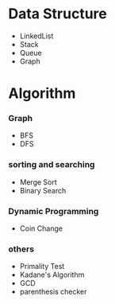 # Data Structure
 - LinkedList
 - Stack
 - Queue
 - Graph

# Algorithm
### Graph
- BFS
- DFS
### sorting and searching
- Merge Sort
- Binary Search
### Dynamic Programming
- Coin Change
### others
- Primality Test
- Kadane's Algorithm
- GCD
- parenthesis checker